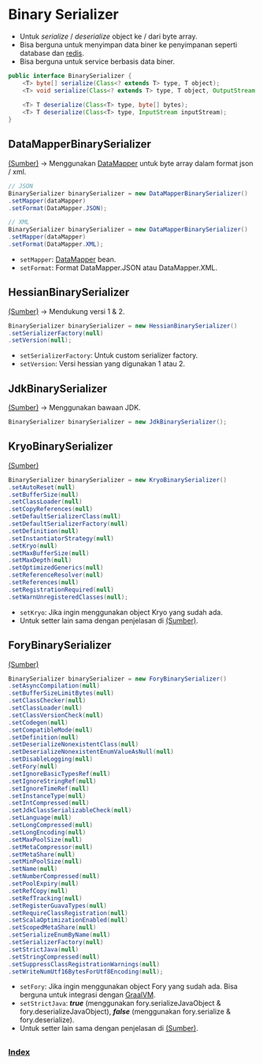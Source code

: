 # Binary Serializer
* Untuk _serialize_ / _deserialize_ object ke / dari byte array.
* Bisa berguna untuk menyimpan data biner ke penyimpanan seperti database dan [redis](./15-redis.md).
* Bisa berguna untuk service berbasis data biner.
``` java
public interface BinarySerializer {
	<T> byte[] serialize(Class<? extends T> type, T object);
	<T> void serialize(Class<? extends T> type, T object, OutputStream outputStream);
	
	<T> T deserialize(Class<T> type, byte[] bytes);
	<T> T deserialize(Class<T> type, InputStream inputStream);
}
```

## DataMapperBinarySerializer
[(Sumber)](https://github.com/FasterXML/jackson/) -> Menggunakan [DataMapper](./02-mapper.md) untuk byte array dalam format json / xml.
``` java
// JSON
BinarySerializer binarySerializer = new DataMapperBinarySerializer()
.setMapper(dataMapper)
.setFormat(DataMapper.JSON);

// XML
BinarySerializer binarySerializer = new DataMapperBinarySerializer()
.setMapper(dataMapper)
.setFormat(DataMapper.XML);
```
* `setMapper`: [DataMapper](./02-mapper.md) bean.
* `setFormat`: Format DataMapper.JSON atau DataMapper.XML.

## HessianBinarySerializer
[(Sumber)](http://hessian.caucho.com/) -> Mendukung versi 1 & 2.
``` java
BinarySerializer binarySerializer = new HessianBinarySerializer()
.setSerializerFactory(null)
.setVersion(null);
```
* `setSerializerFactory`: Untuk custom serializer factory.
* `setVersion`: Versi hessian yang digunakan 1 atau 2.

## JdkBinarySerializer
[(Sumber)](https://docs.oracle.com/javase/7/docs/api/java/io/ObjectOutputStream.html) -> Menggunakan bawaan JDK.
``` java
BinarySerializer binarySerializer = new JdkBinarySerializer();
```

## KryoBinarySerializer
[(Sumber)](https://github.com/EsotericSoftware/kryo)
``` java
BinarySerializer binarySerializer = new KryoBinarySerializer()
.setAutoReset(null)
.setBufferSize(null)
.setClassLoader(null)
.setCopyReferences(null)
.setDefaultSerializerClass(null)
.setDefaultSerializerFactory(null)
.setDefinition(null)
.setInstantiatorStrategy(null)
.setKryo(null)
.setMaxBufferSize(null)
.setMaxDepth(null)
.setOptimizedGenerics(null)
.setReferenceResolver(null)
.setReferences(null)
.setRegistrationRequired(null)
.setWarnUnregisteredClasses(null);
```
* `setKryo`: Jika ingin menggunakan object Kryo yang sudah ada.
* Untuk setter lain sama dengan penjelasan di [(Sumber)](https://github.com/EsotericSoftware/kryo).

## ForyBinarySerializer
[(Sumber)](https://fory.apache.org/)
``` java
BinarySerializer binarySerializer = new ForyBinarySerializer()
.setAsyncCompilation(null)
.setBufferSizeLimitBytes(null)
.setClassChecker(null)
.setClassLoader(null)
.setClassVersionCheck(null)
.setCodegen(null)
.setCompatibleMode(null)
.setDefinition(null)
.setDeserializeNonexistentClass(null)
.setDeserializeNonexistentEnumValueAsNull(null)
.setDisableLogging(null)
.setFory(null)
.setIgnoreBasicTypesRef(null)
.setIgnoreStringRef(null)
.setIgnoreTimeRef(null)
.setInstanceType(null)
.setIntCompressed(null)
.setJdkClassSerializableCheck(null)
.setLanguage(null)
.setLongCompressed(null)
.setLongEncoding(null)
.setMaxPoolSize(null)
.setMetaCompressor(null)
.setMetaShare(null)
.setMinPoolSize(null)
.setName(null)
.setNumberCompressed(null)
.setPoolExpiry(null)
.setRefCopy(null)
.setRefTracking(null)
.setRegisterGuavaTypes(null)
.setRequireClassRegistration(null)
.setScalaOptimizationEnabled(null)
.setScopedMetaShare(null)
.setSerializeEnumByName(null)
.setSerializerFactory(null)
.setStrictJava(null)
.setStringCompressed(null)
.setSuppressClassRegistrationWarnings(null)
.setWriteNumUtf16BytesForUtf8Encoding(null);
```
* `setFory`: Jika ingin menggunakan object Fory yang sudah ada. Bisa berguna untuk integrasi dengan [GraalVM](https://fory.apache.org/docs/docs/guide/graalvm_guide/).
* `setStrictJava`: **_true_** (menggunakan fory.serializeJavaObject & fory.deserializeJavaObject), **_false_** (menggunakan fory.serialize & fory.deserialize).
* Untuk setter lain sama dengan penjelasan di [(Sumber)](https://fory.apache.org/docs/guide/java_object_graph_guide).

##

### [Index](./index.md)
